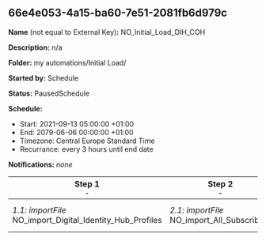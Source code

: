 ## 66e4e053-4a15-ba60-7e51-2081fb6d979c

**Name** (not equal to External Key)**:** NO_Initial_Load_DIH_COH

**Description:** n/a

**Folder:** my automations/Initial Load/

**Started by:** Schedule

**Status:** PausedSchedule

**Schedule:**

* Start: 2021-09-13 05:00:00 +01:00
* End: 2079-06-06 00:00:00 +01:00
* Timezone: Central Europe Standard Time
* Recurrance: every 3 hours until end date

**Notifications:** _none_


| Step 1<br>_<small>-</small>_ | Step 2<br>_<small>-</small>_ | Step 3<br>_<small>-</small>_ | Step 4<br>_<small>-</small>_ | Step 5<br>_<small>-</small>_ |
| --- | --- | --- | --- | --- |
| _1.1: importFile_<br>NO_import_Digital_Identity_Hub_Profiles | _2.1: importFile_<br>NO_import_All_Subscribers | _3.1: importFile_<br>NO_import_Publication_List_Commercial email communication | _4.1: importFile_<br>NO_import_Publication_List_Branded Communication | _5.1: importFile_<br>NO_import_Publication_List_Unbrand Communication |
